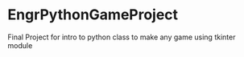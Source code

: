 # EngrPythonGameProject
Final Project for intro to python class to make any game using tkinter module
